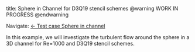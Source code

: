title: Sphere in Channel for D3Q19 stencil schemes
@warning WORK IN PROGRESS @endwarning

Navigate: [&larr; Test case Sphere in channel](../index.html)

In this example, we will investigate the turbulent flow around the sphere
in a 3D channel for Re=1000 and D3Q19 stencil schemes.
